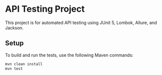 # API Testing Project

This project is for automated API testing using JUnit 5, Lombok, Allure, and Jackson.

## Setup

To build and run the tests, use the following Maven commands:

```bash
mvn clean install
mvn test
